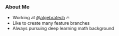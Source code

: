 ### About Me

* Working at [@algebratech](https://github.com/algebratech) :fire:
* Like to create many feature branches
* Always pursuing deep learning math background
